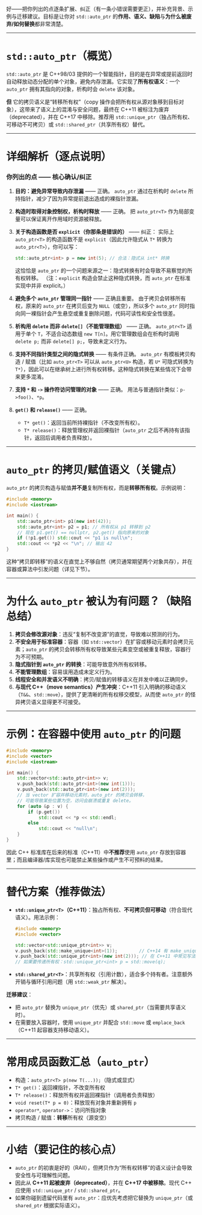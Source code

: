 好——把你列出的点逐条扩展、纠正（有一条小错误需要更正），并补充背景、示例与迁移建议。目标是让你对 `std::auto_ptr` 的**作用、语义、缺陷**与**为什么被废弃/如何替换**都非常清楚。

---

# `std::auto_ptr`（概览）

`std::auto_ptr` 是 C++98/03 提供的一个智能指针，目的是在异常或提前返回时自动释放动态分配的单个对象，避免内存泄漏。它实现了**所有权语义**：一个 `auto_ptr` 拥有其指向的对象，析构时会 `delete` 该对象。

**但** 它的拷贝语义是“转移所有权”（copy 操作会把所有权从源对象移到目标对象），这带来了语义上的混淆与安全问题，最终在 C++11 被标注为废弃（deprecated），并在 C++17 中移除。推荐用 `std::unique_ptr`（独占所有权、可移动不可拷贝）或 `std::shared_ptr`（共享所有权）替代。

---

# 详细解析（逐点说明）

### 你列出的点 —— 核心确认/纠正

1. **目的：避免异常导致内存泄漏** —— 正确。
   `auto_ptr` 通过在析构时 `delete` 所持指针，减少了因为异常提前退出造成的裸指针泄漏。

2. **构造时取得对象控制权，析构时释放** —— 正确。
   把 `auto_ptr<T>` 作为局部变量可以保证离开作用域时资源被释放。

3. **关于构造函数是否 `explicit`（你那条是错误的）** —— 纠正：
   实际上 `auto_ptr<T>` 的构造函数不是 `explicit`（因此允许隐式从 `T*` 转换为 `auto_ptr<T>`），你可以写：

   ```cpp
   std::auto_ptr<int> p = new int(5); // 合法：隐式从 int* 转换
   ```

   这恰恰是 `auto_ptr` 的一个问题来源之一：隐式转换有时会导致不易察觉的所有权转移。
   （注：`explicit` 构造会禁止这种隐式转换，而 `auto_ptr` 在标准实现中并非 explicit。）

4. **避免多个 `auto_ptr` 管理同一指针** —— 正确且重要。
   由于拷贝会转移所有权，原来的 `auto_ptr` 在拷贝后变为 `NULL`（或空），所以多个 `auto_ptr` 同时指向同一裸指针会产生悬空或重复删除问题，代码可读性和安全性很差。

5. **析构用 `delete` 而非 `delete[]`（不能管理数组）** —— 正确。
   `auto_ptr<T>` 适用于单个 `T`，不适合动态数组 `new T[n]`。用它管理数组会在析构时调用 `delete p;` 而非 `delete[] p;`，导致未定义行为。

6. **支持不同指针类型之间的隐式转换** —— 有条件正确。
   `auto_ptr` 有模板拷贝构造 / 赋值（比如 `auto_ptr<T>` 可以从 `auto_ptr<U>` 构造，若 `U*` 可隐式转换为 `T*`），因此可以在继承树上进行所有权转移。这种隐式转换在某些情况下会带来更多混淆。

7. **支持 `*` 和 `->` 操作符访问管理的对象** —— 正确。
   用法与普通指针类似：`p->foo()`、`*p`。

8. **`get()` 和 `release()`** —— 正确。

   * `T* get()`：返回当前所持裸指针（不改变所有权）。
   * `T* release()`：释放管理权并返回裸指针（`auto_ptr` 之后不再持有该指针，返回后调用者负责释放）。

---

# `auto_ptr` 的拷贝/赋值语义（关键点）

`auto_ptr` 的拷贝构造与赋值**并不是**复制所有权，而是**转移所有权**。示例说明：

```cpp
#include <memory>
#include <iostream>

int main() {
    std::auto_ptr<int> p1(new int(42));
    std::auto_ptr<int> p2 = p1; // 所有权从 p1 转移到 p2
    // 现在 p1.get() == nullptr, p2.get() 指向原来的对象
    if (!p1.get()) std::cout << "p1 is null\n";
    std::cout << *p2 << "\n"; // 输出 42
}
```

这种“拷贝即转移”的语义在直觉上不够自然（拷贝通常期望两个对象共存），并在容器或算法中引发问题（详见下节）。

---

# 为什么 `auto_ptr` 被认为有问题？（缺陷总结）

1. **拷贝会修改源对象**：违反“复制不改变源”的直觉，导致难以预测的行为。
2. **不安全用于标准容器**：容器（如 `std::vector`）在扩容或移动元素时会拷贝元素；`auto_ptr` 的拷贝会转移所有权导致某些元素变空或被重复释放，容器行为不可预期。
3. **隐式指针到 `auto_ptr` 的转换**：可能导致意外所有权转移。
4. **不能管理数组**：容易误用造成未定义行为。
5. **线程安全和并发语义不明确**：拷贝/赋值的转移语义在并发中难以正确同步。
6. **与现代 C++（move semantics）产生冲突**：C++11 引入明确的移动语义（`T&&`、`std::move`），提供了更清晰的所有权移交模型，从而使 `auto_ptr` 的怪异拷贝语义显得更不可接受。

---

# 示例：在容器中使用 `auto_ptr` 的问题

```cpp
#include <memory>
#include <vector>
#include <iostream>

int main() {
    std::vector<std::auto_ptr<int>> v;
    v.push_back(std::auto_ptr<int>(new int(1)));
    v.push_back(std::auto_ptr<int>(new int(2)));
    // 当 vector 扩容并移动元素时，auto_ptr 的拷贝会转移，
    // 可能导致某些位置为空，访问会崩溃或重复 delete。
    for (auto &p : v) {
        if (p.get())
            std::cout << *p << std::endl;
        else
            std::cout << "null\n";
    }
}
```

因此 C++ 标准库在后来的标准（C++11）中**不推荐**使用 `auto_ptr` 存放到容器里；而且编译器/库实现也可能禁止某些操作或产生不可预料的结果。

---

# 替代方案（推荐做法）

* **`std::unique_ptr<T>`（C++11）**：独占所有权、**不可拷贝但可移动**（符合现代语义）。用法示例：

  ```cpp
  #include <memory>
  #include <vector>

  std::vector<std::unique_ptr<int>> v;
  v.push_back(std::make_unique<int>(1));        // C++14 有 make_unique；C++11 里要手动 new 或用工厂
  v.push_back(std::unique_ptr<int>(new int(2))); // 在 C++11 中常见写法
  // 如果要传递所有权：std::unique_ptr<int> p = std::move(q);
  ```

* **`std::shared_ptr<T>`**：共享所有权（引用计数），适合多个持有者。注意额外开销与循环引用问题（用 `std::weak_ptr` 解决）。

**迁移建议**：

* 把 `auto_ptr` 替换为 `unique_ptr`（优先）或 `shared_ptr`（当需要共享语义时）。
* 在需要放入容器时，使用 `unique_ptr` 并配合 `std::move` 或 `emplace_back`（C++11 起容器支持移动语义）。

---

# 常用成员函数汇总（`auto_ptr`）

* 构造：`auto_ptr<T> p(new T(...));`（隐式或显式）
* `T* get()`：返回裸指针，不改变所有权
* `T* release()`：释放所有权并返回裸指针（调用者负责释放）
* `void reset(T* p = 0)`：释放现有对象并重新拥有 `p`
* `operator*`, `operator->`：访问所指对象
* 拷贝构造 / 赋值：**转移**所有权（源变空）

---

# 小结（要记住的核心点）

* `auto_ptr` 的初衷是好的（RAII），但拷贝作为“所有权转移”的语义设计会导致安全性与可理解性问题。
* 因此从 **C++11 起被废弃（deprecated）**，并在 **C++17 中被移除**。现代 C++ 应使用 `std::unique_ptr` / `std::shared_ptr`。
* 如果你碰到遗留代码里有 `auto_ptr`：应优先考虑把它替换为 `unique_ptr`（或 `shared_ptr` 根据实际语义）。
